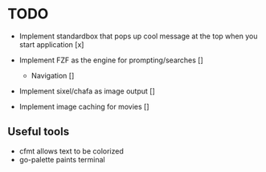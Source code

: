 # TODO
- Implement standardbox that pops up cool message at the top when you start application [x]

- Implement FZF as the engine for prompting/searches []
  - Navigation []

- Implement sixel/chafa as image output []

- Implement image caching for movies []



## Useful tools
- cfmt allows text to be colorized
- go-palette paints terminal 

